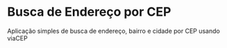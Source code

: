 # Busca de Endereço por CEP 
 Aplicação simples de busca de endereço, bairro e cidade por CEP usando viaCEP
